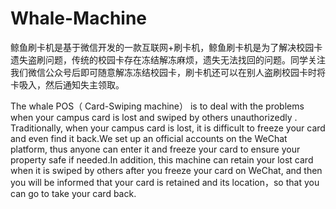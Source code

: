 # Whale-Machine

鲸鱼刷卡机是基于微信开发的一款互联网+刷卡机，鲸鱼刷卡机是为了解决校园卡遗失盗刷问题，传统的校园卡存在冻结解冻麻烦，遗失无法找回的问题。同学关注我们微信公众号后即可随意解冻冻结校园卡，刷卡机还可以在别人盗刷校园卡时将卡吸入，然后通知失主领取。

The whale POS（ Card-Swiping machine） is to deal with the problems when your campus card is lost and swiped by others unauthorizedly . Traditionally, when your campus card is lost, it is difficult to freeze your card and even find it back.We set up an official accounts on the WeChat platform, thus anyone can enter it and freeze your card to ensure your property safe if needed.In addition, this machine can retain your lost card when it is swiped by others after you freeze your card on WeChat, and then you will be informed that your card is retained and its location，so that you can go to take your card back.
